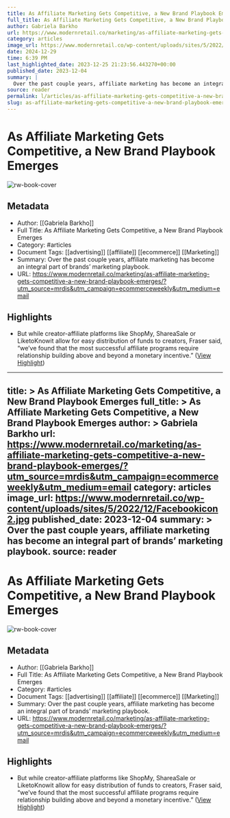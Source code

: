 ```yaml
---
title: As Affiliate Marketing Gets Competitive, a New Brand Playbook Emerges
full_title: As Affiliate Marketing Gets Competitive, a New Brand Playbook Emerges
author: Gabriela Barkho
url: https://www.modernretail.co/marketing/as-affiliate-marketing-gets-competitive-a-new-brand-playbook-emerges/?utm_source=mrdis&utm_campaign=ecommerceweekly&utm_medium=email
category: articles
image_url: https://www.modernretail.co/wp-content/uploads/sites/5/2022/12/Facebookicon2.jpg
date: 2024-12-29
time: 6:39 PM
last_highlighted_date: 2023-12-25 21:23:56.443270+00:00
published_date: 2023-12-04
summary: |
  Over the past couple years, affiliate marketing has become an integral part of brands’ marketing playbook.
source: reader
permalink: l/articles/as-affiliate-marketing-gets-competitive-a-new-brand-playbook-emerges
slug: as-affiliate-marketing-gets-competitive-a-new-brand-playbook-emerges
---
```

# As Affiliate Marketing Gets Competitive, a New Brand Playbook Emerges

![rw-book-cover](https://www.modernretail.co/wp-content/uploads/sites/5/2022/12/Facebookicon2.jpg)

## Metadata
- Author: [[Gabriela Barkho]]
- Full Title: As Affiliate Marketing Gets Competitive, a New Brand Playbook Emerges
- Category: #articles
- Document Tags: [[advertising]] [[affiliate]] [[ecommerce]] [[Marketing]] 
- Summary: Over the past couple years, affiliate marketing has become an integral part of brands’ marketing playbook.
- URL: https://www.modernretail.co/marketing/as-affiliate-marketing-gets-competitive-a-new-brand-playbook-emerges/?utm_source=mrdis&utm_campaign=ecommerceweekly&utm_medium=email

## Highlights
- But while creator-affiliate platforms like ShopMy, ShareaSale or LiketoKnowit allow for easy distribution of funds to creators, Fraser said, “we’ve found that the most successful affiliate programs require relationship building above and beyond a monetary incentive.” ([View Highlight](https://read.readwise.io/read/01hjhdstk6t7cn8fksxt86d64a))


---
title: >
  As Affiliate Marketing Gets Competitive, a New Brand Playbook Emerges
full_title: >
  As Affiliate Marketing Gets Competitive, a New Brand Playbook Emerges
author: >
  Gabriela Barkho
url: https://www.modernretail.co/marketing/as-affiliate-marketing-gets-competitive-a-new-brand-playbook-emerges/?utm_source=mrdis&utm_campaign=ecommerceweekly&utm_medium=email
category: articles
image_url: https://www.modernretail.co/wp-content/uploads/sites/5/2022/12/Facebookicon2.jpg
published_date: 2023-12-04
summary: >
  Over the past couple years, affiliate marketing has become an integral part of brands’ marketing playbook.
source: reader
---
# As Affiliate Marketing Gets Competitive, a New Brand Playbook Emerges

![rw-book-cover](https://www.modernretail.co/wp-content/uploads/sites/5/2022/12/Facebookicon2.jpg)

## Metadata
- Author: [[Gabriela Barkho]]
- Full Title: As Affiliate Marketing Gets Competitive, a New Brand Playbook Emerges
- Category: #articles
- Document Tags: [[advertising]] [[affiliate]] [[ecommerce]] [[Marketing]] 
- Summary: Over the past couple years, affiliate marketing has become an integral part of brands’ marketing playbook.
- URL: https://www.modernretail.co/marketing/as-affiliate-marketing-gets-competitive-a-new-brand-playbook-emerges/?utm_source=mrdis&utm_campaign=ecommerceweekly&utm_medium=email

## Highlights
- But while creator-affiliate platforms like ShopMy, ShareaSale or LiketoKnowit allow for easy distribution of funds to creators, Fraser said, “we’ve found that the most successful affiliate programs require relationship building above and beyond a monetary incentive.” ([View Highlight](https://read.readwise.io/read/01hjhdstk6t7cn8fksxt86d64a))


